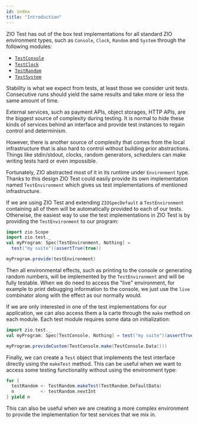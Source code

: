 ```yaml
---
id: index
title: "Introduction"
---
```


ZIO Test has out of the box test implementations for all standard ZIO environment types, such as `Console`, `Clock`, `Random` and `System` through the following modules:
- [`TestConsole`](console.md)
- [`TestClock`](clock.md)
- [`TestRandom`](random.md)
- [`TestSystem`](system.md)

Stability is what we expect from tests, at least those we consider unit tests. Consecutive runs should yield the same results and take more or less the same amount of time.

External services, such as payment APIs, object storages, HTTP APIs, are the biggest source of complexity during testing. It is normal to hide these kinds of services behind an interface and provide test instances to regain control and determinism.

However, there is another source of complexity that comes from the local infrastructure that is also hard to control without building prior abstractions. Things like stdin/stdout, clocks, random generators, schedulers can make writing tests hard or even impossible.

Fortunately, ZIO abstracted most of it in its runtime under `Environment` type. Thanks to this design ZIO Test could easily provide its own implementation named `TestEnvironment` which gives us test implementations of mentioned infrastructure.

If we are using ZIO Test and extending `ZIOSpecDefault` a `TestEnvironment` containing all of them will be automatically provided to each of our tests. Otherwise, the easiest way to use the test implementations in ZIO Test is by providing the `TestEnvironment` to our program:

```scala mdoc:invisible:nest
import zio.Scope
import zio.test._
val myProgram: Spec[TestEnvironment, Nothing] =
  test("my suite")(assertTrue(true))
```

```scala mdoc:compile-only
myProgram.provide(testEnvironment)
```

Then all environmental effects, such as printing to the console or generating random numbers, will be implemented by the `TestEnvironment` and will be fully testable. When we do need to access the "live" environment, for example to print debugging information to the console, we just use the `live` combinator along with the effect as our normally would. 

If we are only interested in one of the test implementations for our application, we can also access them a la carte through the `make` method on each module. Each test module requires some data on initialization:

```scala mdoc:invisible:nest
import zio.test._
val myProgram: Spec[TestConsole, Nothing] = test("my suite")(assertTrue(true))
```

```scala mdoc:compile-only
myProgram.provideCustom(TestConsole.make(TestConsole.Data()))
```

Finally, we can create a `Test` object that implements the test interface directly using the `makeTest` method. This can be useful when we want to access some testing functionality without using the environment type:

```scala mdoc:compile-only
for {
  testRandom <- TestRandom.makeTest(TestRandom.DefaultData)
  n          <- testRandom.nextInt
} yield n
```

This can also be useful when we are creating a more complex environment to provide the implementation for test services that we mix in.
